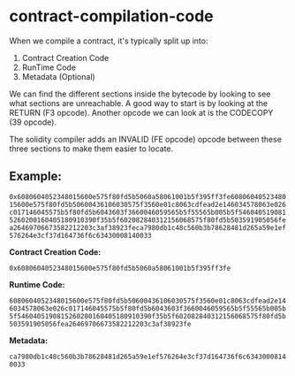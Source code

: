 # contract-compilation-code

When we compile a contract, it's typically split up into:
1. Contract Creation Code
2. RunTime Code
3. Metadata (Optional)

We can find the different sections inside the bytecode by looking to see what sections are unreachable. A good way to start is by looking at the RETURN (F3 opcode). Another opcode we can look at is the CODECOPY (39 opcode).

The solidity compiler adds an INVALID (FE opcode) opcode between these three sections to make them easier to locate.

## Example:

```0x6080604052348015600e575f80fd5b5060a58061001b5f395ff3fe6080604052348015600e575f80fd5b50600436106030575f3560e01c8063cdfead2e146034578063e026c017146045575b5f80fd5b6043603f3660046059565b5f55565b005b5f5460405190815260200160405180910390f35b5f602082840312156068575f80fd5b503591905056fea26469706673582212203c3af38923feca7980db1c48c560b3b78628481d265a59e1ef576264e3cf37d164736f6c63430008140033```

**Contract Creation Code:**

```0x6080604052348015600e575f80fd5b5060a58061001b5f395ff3fe```

**Runtime Code:**

```6080604052348015600e575f80fd5b50600436106030575f3560e01c8063cdfead2e146034578063e026c017146045575b5f80fd5b6043603f3660046059565b5f55565b005b5f5460405190815260200160405180910390f35b5f602082840312156068575f80fd5b503591905056fea26469706673582212203c3af38923fe```


**Metadata:**

```ca7980db1c48c560b3b78628481d265a59e1ef576264e3cf37d164736f6c63430008140033```
